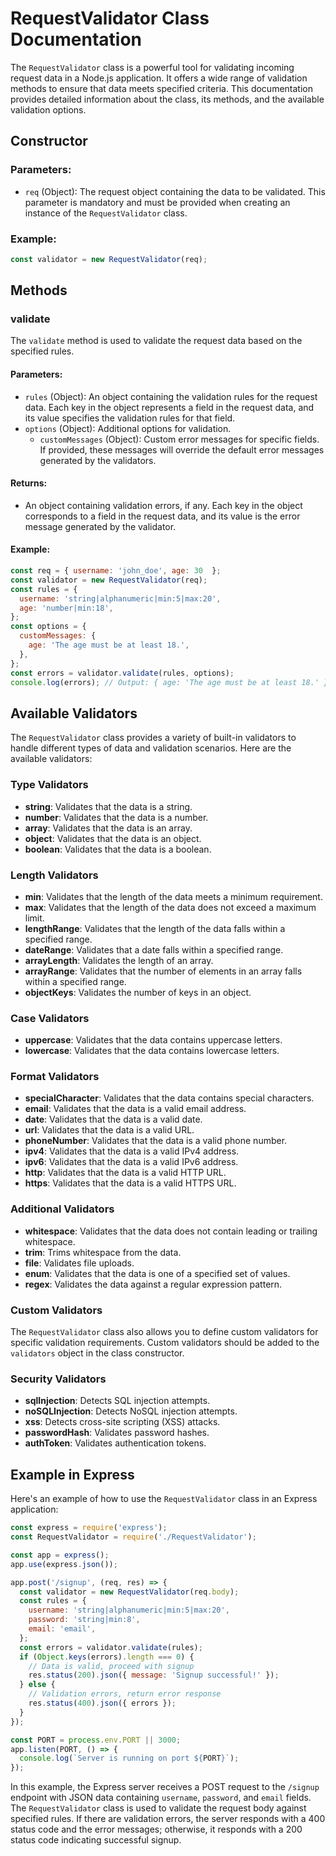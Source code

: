 # RequestValidator Class Documentation

The `RequestValidator` class is a powerful tool for validating incoming request data in a Node.js application. It offers a wide range of validation methods to ensure that data meets specified criteria. This documentation provides detailed information about the class, its methods, and the available validation options.

## Constructor

### Parameters:

- `req` (Object): The request object containing the data to be validated. This parameter is mandatory and must be provided when creating an instance of the `RequestValidator` class.

### Example:

```javascript
const validator = new RequestValidator(req);
```

## Methods

### validate

The `validate` method is used to validate the request data based on the specified rules.

#### Parameters:

- `rules` (Object): An object containing the validation rules for the request data. Each key in the object represents a field in the request data, and its value specifies the validation rules for that field.
- `options` (Object): Additional options for validation.
  - `customMessages` (Object): Custom error messages for specific fields. If provided, these messages will override the default error messages generated by the validators.

#### Returns:

- An object containing validation errors, if any. Each key in the object corresponds to a field in the request data, and its value is the error message generated by the validator.

#### Example:

```javascript
const req = { username: 'john_doe', age: 30  };
const validator = new RequestValidator(req);
const rules = {
  username: 'string|alphanumeric|min:5|max:20',
  age: 'number|min:18',
};
const options = {
  customMessages: {
    age: 'The age must be at least 18.',
  },
};
const errors = validator.validate(rules, options);
console.log(errors); // Output: { age: 'The age must be at least 18.' }
```

## Available Validators

The `RequestValidator` class provides a variety of built-in validators to handle different types of data and validation scenarios. Here are the available validators:

### Type Validators

- **string**: Validates that the data is a string.
- **number**: Validates that the data is a number.
- **array**: Validates that the data is an array.
- **object**: Validates that the data is an object.
- **boolean**: Validates that the data is a boolean.

### Length Validators

- **min**: Validates that the length of the data meets a minimum requirement.
- **max**: Validates that the length of the data does not exceed a maximum limit.
- **lengthRange**: Validates that the length of the data falls within a specified range.
- **dateRange**: Validates that a date falls within a specified range.
- **arrayLength**: Validates the length of an array.
- **arrayRange**: Validates that the number of elements in an array falls within a specified range.
- **objectKeys**: Validates the number of keys in an object.

### Case Validators

- **uppercase**: Validates that the data contains uppercase letters.
- **lowercase**: Validates that the data contains lowercase letters.

### Format Validators

- **specialCharacter**: Validates that the data contains special characters.
- **email**: Validates that the data is a valid email address.
- **date**: Validates that the data is a valid date.
- **url**: Validates that the data is a valid URL.
- **phoneNumber**: Validates that the data is a valid phone number.
- **ipv4**: Validates that the data is a valid IPv4 address.
- **ipv6**: Validates that the data is a valid IPv6 address.
- **http**: Validates that the data is a valid HTTP URL.
- **https**: Validates that the data is a valid HTTPS URL.

### Additional Validators

- **whitespace**: Validates that the data does not contain leading or trailing whitespace.
- **trim**: Trims whitespace from the data.
- **file**: Validates file uploads.
- **enum**: Validates that the data is one of a specified set of values.
- **regex**: Validates the data against a regular expression pattern.

### Custom Validators

The `RequestValidator` class also allows you to define custom validators for specific validation requirements. Custom validators should be added to the `validators` object in the class constructor.

### Security Validators

- **sqlInjection**: Detects SQL injection attempts.
- **noSQLInjection**: Detects NoSQL injection attempts.
- **xss**: Detects cross-site scripting (XSS) attacks.
- **passwordHash**: Validates password hashes.
- **authToken**: Validates authentication tokens.

## Example in Express

Here's an example of how to use the `RequestValidator` class in an Express application:

```javascript
const express = require('express');
const RequestValidator = require('./RequestValidator');

const app = express();
app.use(express.json());

app.post('/signup', (req, res) => {
  const validator = new RequestValidator(req.body);
  const rules = {
    username: 'string|alphanumeric|min:5|max:20',
    password: 'string|min:8',
    email: 'email',
  };
  const errors = validator.validate(rules);
  if (Object.keys(errors).length === 0) {
    // Data is valid, proceed with signup
    res.status(200).json({ message: 'Signup successful!' });
  } else {
    // Validation errors, return error response
    res.status(400).json({ errors });
  }
});

const PORT = process.env.PORT || 3000;
app.listen(PORT, () => {
  console.log(`Server is running on port ${PORT}`);
});
```

In this example, the Express server receives a POST request to the `/signup` endpoint with JSON data containing `username`, `password`, and `email` fields. The `RequestValidator` class is used to validate the request body against specified rules. If there are validation errors, the server responds with a 400 status code and the error messages; otherwise, it responds with a 200 status code indicating successful signup.